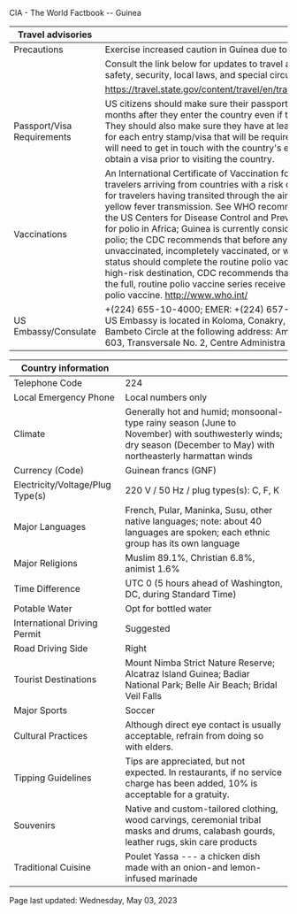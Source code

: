 CIA - The World Factbook -- Guinea

| Travel advisories | |
| --- | --- |
| Precautions | Exercise increased caution in Guinea due to civil unrest. |
| | Consult the link below for updates to travel advisories and statements on safety, security, local laws, and special circumstances in this country. |
| | <https://travel.state.gov/content/travel/en/traveladvisories/traveladvisories.html> |
| Passport/Visa Requirements | US citizens should make sure their passport will not expire for at least 6 months after they enter the country even if they do not intend to stay that long. They should also make sure they have at least 1 blank page in their passport for each entry stamp/visa that will be required. A visa is required. US citizens will need to get in touch with the country's embassy or nearest consulate to obtain a visa prior to visiting the country. |
| Vaccinations | An International Certificate of Vaccination for yellow fever is required for travelers arriving from countries with a risk of yellow fever transmission and for travelers having transited through the airport of a country with risk of yellow fever transmission. See WHO recommendations. On 21 March 2022, the US Centers for Disease Control and Prevention (CDC) issued a Travel Alert for polio in Africa; Guinea is currently considered a high risk to travelers for polio; the CDC recommends that before any international travel, anyone unvaccinated, incompletely vaccinated, or with an unknown polio vaccination status should complete the routine polio vaccine series; before travel to any high-risk destination, CDC recommends that adults who previously completed the full, routine polio vaccine series receive a single, lifetime booster dose of polio vaccine.  <http://www.who.int/> |
| US Embassy/Consulate | +(224) 655-10-4000; EMER: +(224) 657-10-4311; US Embassy Conakry, US Embassy is located in Koloma, Conakry, east of Hamdallaye Circle near Bambeto Circle at the following address: American Embassy Conakry, PO Box 603, Transversale No. 2, Centre Administra |

| Country information |  |
| --- | --- |
| Telephone Code | 224 |
| Local Emergency Phone | Local numbers only |
| Climate | Generally hot and humid; monsoonal-type rainy season (June to November) with southwesterly winds; dry season (December to May) with northeasterly harmattan winds |
| Currency (Code) | Guinean francs (GNF) |
| Electricity/Voltage/Plug Type(s) | 220 V / 50 Hz / plug types(s): C, F, K |
| Major Languages | French, Pular, Maninka, Susu, other native languages; note: about 40 languages are spoken; each ethnic group has its own language |
| Major Religions | Muslim 89.1%, Christian 6.8%, animist 1.6% |
| Time Difference | UTC 0 (5 hours ahead of Washington, DC, during Standard Time) |
| Potable Water | Opt for bottled water |
| International Driving Permit | Suggested |
| Road Driving Side | Right |
| Tourist Destinations | Mount Nimba Strict Nature Reserve; Alcatraz Island Guinea; Badiar National Park; Belle Air Beach; Bridal Veil Falls |
| Major Sports | Soccer |
| Cultural Practices | Although direct eye contact is usually acceptable, refrain from doing so with elders. |
| Tipping Guidelines | Tips are appreciated, but not expected. In restaurants, if no service charge has been added, 10% is acceptable for a gratuity. |
| Souvenirs | Native and custom-tailored clothing, wood carvings, ceremonial tribal masks and drums, calabash gourds, leather rugs, skin care products |
| Traditional Cuisine | Poulet Yassa --- a chicken dish made with an onion-and lemon-infused marinade |

Page last updated: Wednesday, May 03, 2023
